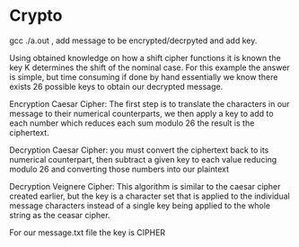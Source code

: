 # Crypto


gcc <filename> ./a.out , add message to be encrypted/decrpyted and add key.


Using obtained knowledge on how a shift cipher functions it is known the key K determines the shift of the nominal case. For this example the answer is simple, but time consuming if done by hand essentially we know there exists 26 possible keys to obtain our decrypted message. 

Encryption Caesar Cipher:
The first step is to translate the characters in our message to their numerical counterparts, we then apply a key to add to each number which reduces each sum modulo 26 the result is the ciphertext.

Decryption Caesar Cipher:
you must convert the ciphertext back to its numerical counterpart, then subtract a given key to each value reducing modulo 26 and converting those numbers into our plaintext 

Decryption Veignere Cipher:
This algorithm is similar to the caesar cipher created earlier, but the key is a character set that is applied to the individual message characters instead of a single key being applied to the whole string as the ceasar cipher.

For our message.txt file the key is CIPHER 
